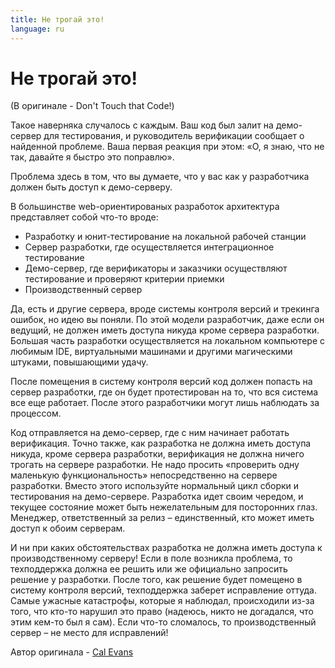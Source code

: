 ```yaml
---
title: Не трогай это!
language: ru
---
```


# Не трогай это!
(В оригинале - Don't Touch that Code!)

Такое наверняка случалось с каждым. Ваш код был залит на демо-сервер для тестирования, и руководитель верификации сообщает о найденной проблеме. Ваша первая реакция при этом: «О, я знаю, что не так, давайте я быстро это поправлю».

Проблема здесь в том, что вы думаете, что у вас как у разработчика должен быть доступ к демо-серверу.

В большинстве web-ориентированых разработок архитектура представляет собой что-то вроде:
- Разработку и юнит-тестирование на локальной рабочей станции
- Сервер разработки, где осуществляется интеграционное тестирование
- Демо-сервер, где верификаторы и заказчики осуществляют тестирование и проверяют критерии приемки
- Производственный сервер

Да, есть и другие сервера, вроде системы контроля версий и трекинга ошибок, но идею вы поняли. По этой модели разработчик, даже если он ведущий, не должен иметь доступа никуда кроме сервера разработки. Большая часть разработки осуществляется на локальном компьютере с любимым IDE, виртуальными машинами и другими магическими штуками, повышающими удачу.

После помещения в систему контроля версий код должен попасть на сервер разработки, где он будет протестирован на то, что вся система все еще работает. После этого разработчики могут лишь наблюдать за процессом.

Код отправляется на демо-сервер, где с ним начинает работать верификация. Точно также, как разработка не должна иметь доступа никуда, кроме сервера разработки, верификация не должна ничего трогать на сервере разработки. Не надо просить «проверить одну маленькую функциональность» непосредственно на сервере разработки. Вместо этого используйте нормальный цикл сборки и тестирования на демо-сервере. Разработка идет своим чередом, и текущее состояние может быть нежелательным для посторонних глаз. Менеджер, ответственный за релиз – единственный, кто может иметь доступ к обоим серверам.

И ни при каких обстоятельствах разработка не должна иметь доступа к производственному серверу! Если в поле возникла проблема, то техподдержка должна ее решить или же официально запросить решение у разработки. После того, как решение будет помещено в систему контроля версий, техподдержка заберет исправление оттуда. Самые ужасные катастрофы, которые я наблюдал, происходили из-за того, что кто-то нарушил это право (надеюсь, никто не догадался, что этим кем-то был я сам). Если что-то сломалось, то производственный сервер – не место для исправлений!

Автор оригинала - [Cal Evans](http://programmer.97things.oreilly.com/wiki/index.php/Cal_Evans)